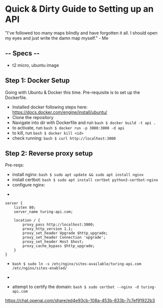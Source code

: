 # Quick & Dirty Guide to Setting up an API

"I've followed too many maps blindly and have forgotten it all. I should open my eyes and just write the damn map myself." - Me 

## -- Specs -- 

- t2 micro, ubuntu image

## Step 1: Docker Setup

Going with Ubuntu & Docker this time. Pre-requisite is to set up the Dockerfile. 

- Installed docker following steps here: https://docs.docker.com/engine/install/ubuntu/
- Clone the repository
- Navigate into dir with Dockerfile and run ```bash $ docker build -t api .```
- to activate, run ```bash $ docker run -p 3000:3000 -d api```
- to kill, run ```bash $ docker kill <id>```
- check running: ```bash $ curl http://localhost:3000```

## Step 2: Reverse proxy setup

Pre-reqs:
- install nginx: ```bash $ sudo apt update && sudo apt install nginx```
- install certbot: ```bash $ sudo apt install certbot python3-certbot-nginx``` 
- configure nginx: 
- ```bash $ sudo vi /etc/nginx/sites-available/api
```
server {
    listen 80;
    server_name turing-api.com;

    location / {
        proxy_pass http://localhost:3000;
        proxy_http_version 1.1;
        proxy_set_header Upgrade $http_upgrade;
        proxy_set_header Connection 'upgrade';
        proxy_set_header Host $host;
        proxy_cache_bypass $http_upgrade;
    }
}
```
- ```bash $ sudo ln -s /etc/nginx/sites-available/turing-api.com /etc/nginx/sites-enabled/```
- ```bash $ sudo systemctl restart nginx
- attempt to certify the domain: ```bash $ sudo certbot --nginx -d turing-api.com``` 

https://chat.openai.com/share/ed4e93cb-108a-453b-833b-7c7ef91922b3
